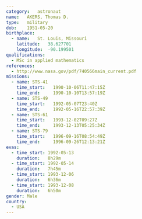 ```yaml
---
category:	astronaut
name:	AKERS, Thomas D.
type:	military
dob:	1951-05-20
birthplace:
  - name:	St. Louis, Missouri
    latitude:	38.627701
    longitude:	-90.199501
qualifications:
  - MSc in applied mathematics
references:
  - http://www.nasa.gov/pdf/740566main_current.pdf
missions:
  - name: STS-41
    time_start:   1990-10-06T11:47:15Z
    time_end:     1990-10-10T13:57:19Z
  - name: STS-49
    time_start:   1992-05-07T23:40Z
    time_end:     1992-05-16T22:57:39Z
  - name: STS-61
    time_start:   1993-12-02T09:27Z
    time_end:     1993-12-13T05:25:34Z
  - name: STS-79
    time_start:   1996-09-16T08:54:49Z
    time_end:     1996-09-26T12:13:21Z
evas:
  - time_start: 1992-05-13
    duration:   8h29m
  - time_start: 1992-05-14
    duration:   7h45m
  - time_start: 1993-12-06
    duration:   6h36m
  - time_start: 1993-12-08
    duration:   6h50m
gender:	Male
country:
  - USA
---
```

